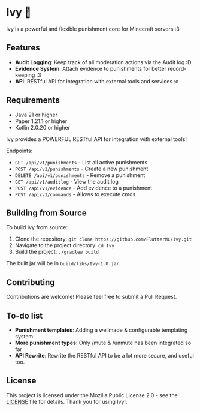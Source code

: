 # Ivy 🍃

Ivy is a powerful and flexible punishment core for Minecraft servers :3 

## Features
- **Audit Logging**: Keep track of all moderation actions via the Audit log :D
- **Evidence System**: Attach evidence to punishments for better record-keeping :3
- **API**: RESTful API for integration with external tools and services :o

## Requirements

- Java 21 or higher
- Paper 1.21.1 or higher
- Kotlin 2.0.20 or higher

Ivy provides a POWERFUL RESTful API for integration with external tools! 

Endpoints:
- `GET /api/v1/punishments` - List all active punishments
- `POST /api/v1/punishments` - Create a new punishment
- `DELETE /api/v1/punishments` - Remove a punishment
- `GET /api/v1/auditlog` - View the audit log
- `POST /api/v1/evidence` - Add evidence to a punishment
- `POST /api/v1/commands` - Allows to execute cmds

## Building from Source

To build Ivy from source:

1. Clone the repository: `git clone https://github.com/FlutterMC/Ivy.git`
2. Navigate to the project directory: `cd Ivy`
3. Build the project: `./gradlew build`

The built jar will be in `build/libs/Ivy-1.0.jar`.

## Contributing

Contributions are welcome! Please feel free to submit a Pull Request.

## To-do list
- **Punishment templates**: Adding a wellmade & configurable templating system
- **More punishment types**: Only /mute & /unmute has been integrated so far
- **API Rewrite**: Rewrite the RESTful API to be a lot more secure, and useful too.

## License

This project is licensed under the Mozilla Public License 2.0 - see the [LICENSE](LICENSE) file for details.
Thank you for using Ivy!.
